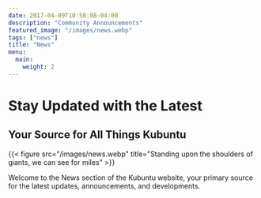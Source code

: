 ```yaml
---
date: 2017-04-09T10:58:08-04:00
description: "Community Announcements"
featured_image: "/images/news.webp"
tags: ["news"]
title: "News"
menu:
  main:
    weight: 2
---
```

# Stay Updated with the Latest
## Your Source for All Things Kubuntu

{{< figure src="/images/news.webp" title="Standing upon the shoulders of giants, we can see for miles" >}}

Welcome to the News section of the Kubuntu website, your primary source for the latest updates, announcements, 
and developments.